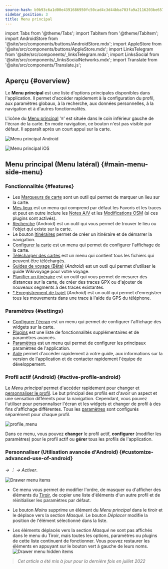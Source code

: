 ```yaml
---
source-hash: b9b93c6a1d00e4391686950fc50cad4c3d44bba703fa9a2116203be65773a7b2
sidebar_position: 3
title: Menu principal
---
```


import Tabs from '@theme/Tabs';
import TabItem from '@theme/TabItem';
import AndroidStore from '@site/src/components/buttons/AndroidStore.mdx';
import AppleStore from '@site/src/components/buttons/AppleStore.mdx';
import LinksTelegram from '@site/src/components/_linksTelegram.mdx';
import LinksSocial from '@site/src/components/_linksSocialNetworks.mdx';
import Translate from '@site/src/components/Translate.js';



## Aperçu {#overview}

Le **Menu principal** est une liste d'options principales disponibles dans l'application. Il permet d'accéder rapidement à la configuration du profil, aux paramètres globaux, à la recherche, aux données personnelles, à la navigation et à d'autres fonctionnalités.

L'icône du [Menu principal](../widgets/map-buttons.md#main-menu) '&#8801;' est située dans le coin inférieur gauche de l'écran de la carte. En mode navigation, ce bouton n'est pas visible par défaut. Il apparaît après un court appui sur la carte.

<Tabs groupId="operating-systems">

<TabItem value="android" label="Android">

![Menu principal Android](@site/static/img/menu/main_menu_android.png)

</TabItem>

<TabItem value="ios" label="iOS">

![Menu principal iOS](@site/static/img/menu/main_menu_ios.png)

</TabItem>

</Tabs>


## Menu principal (Menu latéral) {#main-menu-side-menu}

### Fonctionnalités {#features}

- Les [Marqueurs de carte](../personal/markers.md) sont un outil qui permet de marquer un lieu sur la carte.
- [Mes lieux](../personal/myplaces.md) est un menu qui comprend par défaut les Favoris et les traces et peut en outre inclure les [Notes A/V](../plugins/audio-video-notes.md) et les [Modifications OSM](../plugins/osm-editing.md) (si ces plugins sont activés).
- [Recherche](../search/index.md) (Android) est un outil qui vous permet de trouver le lieu ou l'objet qui existe sur la carte.
- Le bouton [Itinéraires](../widgets/map-buttons.md#directions) permet de créer un itinéraire et de démarrer la navigation.
- [Configurer la carte](../map/configure-map-menu.md) est un menu qui permet de configurer l'affichage de la carte.
- [Télécharger des cartes](../start-with/download-maps.md) est un menu qui contient tous les fichiers qui peuvent être téléchargés.
- [Guides de voyage (Bêta)](../plan-route/travel-guides.md) (*Android*) est un outil qui permet d'utiliser le guide Wikivoyage pour votre voyage.
- [Planifier un itinéraire](../plan-route/create-route.md) est un outil qui vous permet de mesurer des distances sur la carte, de créer des traces GPX ou d'ajouter de nouveaux segments à des traces existantes.
- [* Enregistrement de trajet](../plugins/trip-recording.md) (*Android*) est un outil qui permet d'enregistrer tous les mouvements dans une trace à l'aide du GPS du téléphone.

### Paramètres {#settings}

- [Configurer l'écran](../widgets/configure-screen.md) est un menu qui permet de configurer l'affichage des widgets sur la carte.
- [Plugins](../plugins/index.md#configure-a-plugin) est une liste de fonctionnalités supplémentaires et de paramètres avancés.
- [Paramètres](../personal/global-settings.md) est un menu qui permet de configurer les principaux paramètres de l'application.
- [Aide](./first-steps.md#offline-help) permet d'accéder rapidement à votre guide, aux informations sur la version de l'application et de contacter rapidement l'équipe de développement.

### Profil actif (Android) {#active-profile-android}

Le *Menu principal* permet d'accéder rapidement pour changer et [personnaliser le profil](../personal/profiles.md). Le but principal des profils est d'avoir un aspect et une sensation différents pour la navigation. Cependant, vous pouvez l'utiliser pour personnaliser l'écran et les widgets et changer de profil à des fins d'affichage différentes. Tous les [paramètres](../personal/profiles.md) sont configurés séparément pour chaque profil.

![profile_menu](@site/static/img/menu/profile_menu.png)

Dans ce menu, vous pouvez **changer** le profil actif, **configurer** (modifier les paramètres) pour le profil actif ou **gérer** tous les profils de l'application.


### Personnaliser (Utilisation avancée d'Android) {#customize-advanced-use-of-android}

*<Translate android="true" ids="shared_string_menu,configure_profile,ui_customization,shared_string_drawer"/> →  &#65049; → Activer*.  

![Drawer menu items ](@site/static/img/settings/drawer_menu_correct.png)  

- Ce menu vous permet de modifier l'ordre, de masquer ou d'afficher des éléments du [Tiroir](../personal/profiles.md#drawer), de copier une liste d'éléments d'un autre profil et de réinitialiser les paramètres par défaut.  

- Le bouton *Moins* supprime un élément du *Menu principal* dans le tiroir et le déplace vers la section *Masqué*. Le bouton *Déplacer* modifie la position de l'élément sélectionné dans la liste.  

- Les éléments déplacés vers la section *Masqué* ne sont pas affichés dans le menu du Tiroir, mais toutes les options, paramètres ou plugins de cette liste continuent de fonctionner. Vous pouvez restaurer les éléments en appuyant sur le bouton vert à gauche de leurs noms.  
    ![Drawer menu hidden items ](@site/static/img/settings/drawer_menu_hidden_items.png)

> *Cet article a été mis à jour pour la dernière fois en juillet 2022*